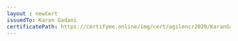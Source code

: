 ```yaml
--- 
layout : newCert 
issuedTo: Karan Gadani 
certificatePath: https://certifyme.online/img/cert/agilencr2020/KaranGadani_6f66c.png
--- 
```

